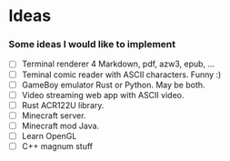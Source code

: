 # Ideas
### Some ideas I would like to implement

- [ ] Terminal renderer 4 Markdown, pdf, azw3, epub, ...
- [ ] Teminal comic reader with ASCII characters. Funny :)
- [ ] GameBoy emulator Rust or Python. May be both.
- [ ] Video streaming web app with ASCII video.
- [ ] Rust ACR122U library.
- [ ] Minecraft server.
- [ ] Minecraft mod Java.
- [ ] Learn OpenGL
- [ ] C++ magnum stuff
